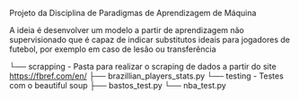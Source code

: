 Projeto da Disciplina de Paradigmas de Aprendizagem de Máquina

A ideia é desenvolver um modelo a partir de aprendizagem não supervisionado que é capaz de indicar substitutos ideais para jogadores de futebol, por exemplo em caso de lesão ou transferência


└── scrapping - Pasta para realizar o scraping de dados a partir do site https://fbref.com/en/
    ├── brazillian_players_stats.py
    └── testing - Testes com o beautiful soup
        ├── bastos_test.py
        └── nba_test.py
